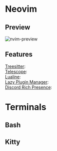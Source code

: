 # Neovim  
## Preview
![nvim-preview](https://github.com/Anish1337/dotfiles/assets/15726203/fff05a7e-caeb-42c5-aad0-06bbd8654f4b)  
## Features  
[Treesitter](https://github.com/nvim-treesitter/nvim-treesitter):  
[Telescope](https://github.com/nvim-telescope/telescope.nvim):  
[Lualine](https://github.com/nvim-lualine/lualine.nvim):  
[Lazy Plugin Manager](https://github.com/folke/lazy.nvim):    
[Discord Rich Presence](https://github.com/andweeb/presence.nvim):  

# Terminals

## Bash  

## Kitty  



